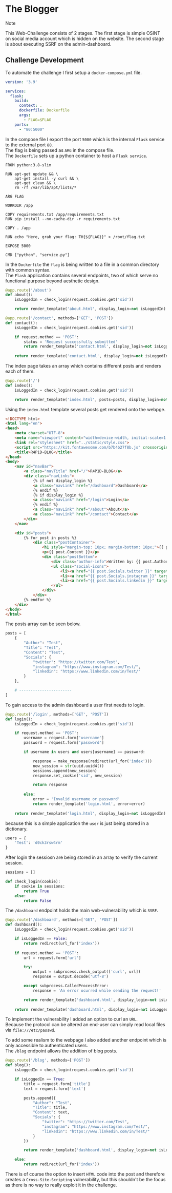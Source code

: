 # The Blogger

> [!NOTE]
>
> This Web-Challenge consists of 2 stages. 
> The first stage is simple OSINT on social media account which is hidden on the website.
> The second stage is about executing SSRF on the admin-dashboard.

## Challenge Development

To automate the challenge I first setup a `docker-compose.yml` file. <br/>
```yml
version: '3.9'

services:
  flask:
    build:
      context: .
      dockerfile: Dockerfile
      args:
        - FLAG=$FLAG
    ports:
      - "80:5000"
```

In the compose file I export the port `5000` which is the internal `Flask` service to the external port `80`. <br/>
The flag is being passed as `ARG` in the compose file. <br/>
The `Dockerfile` sets up a python container to host a `Flask service`. <br/>
```docker
FROM python:3.8-slim

RUN apt-get update && \
    apt-get install -y curl && \
    apt-get clean && \
    rm -rf /var/lib/apt/lists/*

ARG FLAG

WORKDIR /app

COPY requirements.txt /app/requirements.txt
RUN pip install --no-cache-dir -r requirements.txt

COPY . /app

RUN echo "Here, grab your flag: TH{${FLAG}}" > /root/flag.txt

EXPOSE 5000

CMD ["python", "service.py"]
```

In the `Dockerfile` the `flag` is being written to a file in a common directory with common syntax. <br/>
The `Flask` application contains several endpoints, two of which serve no functional purpose beyond aesthetic design. <br/>
```py
@app.route('/about')
def about():
    isLoggedIn = check_login(request.cookies.get('sid'))

    return render_template('about.html', display_login=not isLoggedIn)

@app.route('/contact', methods=['GET', 'POST'])
def contact():
    isLoggedIn = check_login(request.cookies.get('sid'))

    if request.method == 'POST':
        status = 'Request successfully submitted'
        return render_template('contact.html', display_login=not isLoggedIn, status=status)
    
    return render_template('contact.html', display_login=not isLoggedIn)
```

The index page takes an array which contains different posts and renders each of them. <br/>
```py
@app.route('/')
def index():
    isLoggedIn = check_login(request.cookies.get('sid'))

    return render_template('index.html', posts=posts, display_login=not isLoggedIn)
```

Using the `index.html` template several posts get rendered onto the webpge. <br/>
```html
<!DOCTYPE html>
<html lang="en">
<head>
    <meta charset="UTF-8">
    <meta name="viewport" content="width=device-width, initial-scale=1.0">
    <link rel="stylesheet" href="../static/style.css">
    <script src="https://kit.fontawesome.com/b7b4b27f8b.js" crossorigin="anonymous"></script>
    <title>R4P1D-BL0G</title>
</head>
<body>
    <nav id="navBar">
        <a class="navTitle" href="/">R4P1D-BL0G</a>
        <div class="navLinks">
            {% if not display_login %}
            <a class="navLink" href="/dashboard">Dashboard</a>
            {% endif %}
            {% if display_login %}
            <a class="navLink" href="/login">Login</a>
            {% endif %}
            <a class="navLink" href="/about">About</a>
            <a class="navLink" href="/contact">Contact</a>
        </div>
    </nav>

    <div id="posts">
        {% for post in posts %}
            <div class="postContainer">
                <h1 style="margin-top: 10px; margin-bottom: 10px;">{{ post.Title }}</h1>
                <p>{{ post.Content }}</p>
                <div class="postBottom">
                    <div class="author-info">Written by: {{ post.Author }}</div>
                    <ul class="social-icons">
                        <li><a href="{{ post.Socials.twitter }}" target="_blank"><i class="fab fa-twitter"></i></a></li>
                        <li><a href="{{ post.Socials.instagram }}" target="_blank"><i class="fab fa-instagram"></i></a></li>
                        <li><a href="{{ post.Socials.linkedin }}" target="_blank"><i class="fab fa-linkedin"></i></a></li>
                    </ul>
                </div>
            </div>
        {% endfor %}
    </div>
</body>
</html>
```

The posts array can be seen below. <br/>
```py
posts = [
    {
        "Author": "Test",
        "Title": "Test",
        "Content": "Test",
        "Socials": {
            "twitter": "https://twitter.com/Test",
            "instagram": "https://www.instagram.com/Test/",
            "linkedin": "https://www.linkedin.com/in/Test/"
        }
    },

    # -----------------------
]
```

To gain access to the admin dashboard a user first needs to login. <br/>
```py
@app.route('/login', methods=['GET', 'POST'])
def login():
    isLoggedIn = check_login(request.cookies.get('sid'))

    if request.method == 'POST':
        username = request.form['username']
        password = request.form['password']

        if username in users and users[username] == password:

            response = make_response(redirect(url_for('index')))
            new_session = str(uuid.uuid4())
            sessions.append(new_session)
            response.set_cookie('sid', new_session)

            return response
        
        else:
            error = 'Invalid username or password'
            return render_template('login.html', error=error)
    
    return render_template('login.html', display_login=not isLoggedIn)
```

because this is a simple application the `user` is just being stored in a dictionary. <br/>
```py
users = {
    'Test': 'd0ck3rsw4rm'
}
```

After login the sessiosn are being stored in an array to verify the current session. <br/>
```py
sessions = []

def check_login(cookie):
    if cookie in sessions:
        return True
    else:
        return False
```

The `/dashboard` endpoint holds the main web-vulnerability which is `SSRF`. <br/>
```py
@app.route('/dashboard', methods=['GET', 'POST'])
def dashboard():
    isLoggedIn = check_login(request.cookies.get('sid'))

    if isLoggedIn == False:
        return redirect(url_for('index'))
    
    if request.method == 'POST':
        url = request.form['url']

        try:
            output = subprocess.check_output(['curl', url])
            response = output.decode('utf-8')

        except subprocess.CalledProcessError:
            response = 'An error ocurred while sending the request!'

        return render_template('dashboard.html', display_login=not isLoggedIn, request_result=response)
    
    return render_template('dashboard.html', display_login=not isLoggedIn, request_result='')
```

To implement the vulnerability I added an option to curl an `URL`. <br/>
Because the protocol can be altered an end-user can simply read local files via `file:///etc/passwd`. <br/>

To add some realism to the webpage I also added another endpoint which is only accessible to authenticated users. <br/>
The `/blog` endpoint allows the addition of blog posts. <br/>
```py
@app.route('/blog', methods=['POST'])
def blog():
    isLoggedIn = check_login(request.cookies.get('sid'))

    if isLoggedIn == True:
        title = request.form['title']
        text = request.form['text']

        posts.append({
            "Author": "Test",
            "Title": title,
            "Content": text,
            "Socials": {
                "twitter": "https://twitter.com/Test",
                "instagram": "https://www.instagram.com/Test/",
                "linkedin": "https://www.linkedin.com/in/Test/"
            }
        })

        return render_template('dashboard.html', display_login=not isLoggedIn, blog_request_result="Post created successfully!")

    else:
        return redirect(url_for('index'))
```

There is of course the option to insert `HTML` code into the post and therefore creates a `Cross-Site-Scripting` vulnerability, but this shouldn't be the focus as there is no way to really exploit it in the challenge. <br/>
